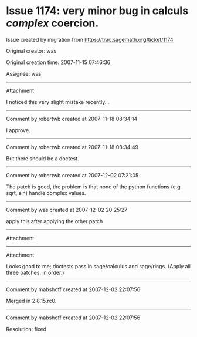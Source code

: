 # Issue 1174: very minor bug in calculs _complex_ coercion.

Issue created by migration from https://trac.sagemath.org/ticket/1174

Original creator: was

Original creation time: 2007-11-15 07:46:36

Assignee: was




---

Attachment

I noticed this very slight mistake recently...


---

Comment by robertwb created at 2007-11-18 08:34:14

I approve.


---

Comment by robertwb created at 2007-11-18 08:34:49

But there should be a doctest.


---

Comment by robertwb created at 2007-12-02 07:21:05

The patch is good, the problem is that none of the python functions (e.g. sqrt, sin) handle complex values.


---

Comment by was created at 2007-12-02 20:25:27

apply this after applying the other patch


---

Attachment


---

Attachment

Looks good to me; doctests pass in sage/calculus and sage/rings.  (Apply all three patches, in order.)


---

Comment by mabshoff created at 2007-12-02 22:07:56

Merged in 2.8.15.rc0.


---

Comment by mabshoff created at 2007-12-02 22:07:56

Resolution: fixed

